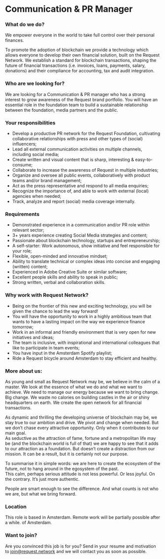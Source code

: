 # Communication & PR Manager

### **What do we do?**

We empower everyone in the world to take full control over their personal finances.  
  
To promote the adoption of blockchain we provide a technology which allows everyone to develop their own financial solution, built on the Request Network. We establish a standard for blockchain transactions, shaping the future of financial transactions \(i.e. invoices, loans, payments, salary, donations\) and their compliance for accounting, tax and audit integration.

### **Who are we looking for?**

We are looking for a Communication & PR manager who has a strong interest to grow awareness of the Request brand portfolio. You will have an essential role in the foundation team to build a sustainable relationship between the foundation, media partners and the public.

### **Your responsibilities**

* Develop a productive PR network for the Request Foundation, cultivating collaborative relationships with press and other types of \(social\) influencers;
* Lead all external communication activities on multiple channels, including social media;
* Create written and visual content that is sharp, interesting & easy-to-consume;
* Collaborate to increase the awareness of Request in multiple industries;
* Organize and oversee all public events, collaboratively with product teams and/or brand management;
* Act as the press representative and respond to all media enquiries;
* Recognize the importance of, and able to work with external \(local\) agencies when needed;
* Track, analyze and report \(social\) media coverage internally.

### **Requirements**

* Demonstrated experience in a communication and/or PR role within relevant sector;
* 3+ years experience creating Social Media strategies and content;
* Passionate about blockchain technology, startups and entrepreneurship;
* A self-starter: Work autonomous, show initiative and feel responsible for your role;
* Flexible, open-minded and innovative mindset;
* Ability to translate technical or complex ideas into concise and engaging \(written\) content;
* Experienced in Adobe Creative Suite or similar software;
* Excellent people skills and ability to speak in public;
* Strong written, verbal and collaboration skills.

### **Why work with Request Network?**

* Being on the frontier of this new and exciting technology, you will be given the chance to lead the way forward!
* You will have the opportunity to work in a highly ambitious team that wants to have a lasting impact on the way we experience finance tomorrow;
* Work in an informal and friendly environment that is very open for new initiatives and ideas;
* The team is inclusive, with inspirational and international colleagues that like to participate in team events;
* You have input in the Amsterdam Spotify playlist;
* Ride a Request bicycle around Amsterdam to stay efficient and healthy.

### **More about us:**

As young and small as Request Network may be, we believe in the calm of a master. We look at the essence of what we do and what we want to achieve. We need to manage our energy because we want to bring change. Big change. We waste no calories on building castles in the air or shiny headquarters on earth. We create the open network for all financial transactions.

As dynamic and thrilling the developing universe of blockchain may be, we stay true to our ambition and drive. We pivot and change when needed. But we don’t chase every attractive opportunity. Only when it contributes to our main goal.  
As seductive as the attraction of fame, fortune and a metropolitan life may be \(and the blockchain world is full of that\) we are happy to see that it adds to our attraction as a foundation. But doesn’t create a distraction from our mission. It can be a result, but it is certainly not our purpose.

To summarise it in simple words: we are here to create the ecosystem of the future, not to hang around in the egosystem of the past.  
This calm, perhaps serious attitude is not less powerful. Or less joyful. On the contrary. It’s just more authentic.  
  
People are smart enough to see the difference. And what counts is not who we are, but what we bring forward.

### **Location**

This role is based in Amsterdam. Remote work will be partially possible after a while. of Amsterdam.

### **Want to join?**

Are you convinced this job is for you? Send in your resume and motivation to [join@request.network](http://join@request.network) and we will contact you as soon as possible.

